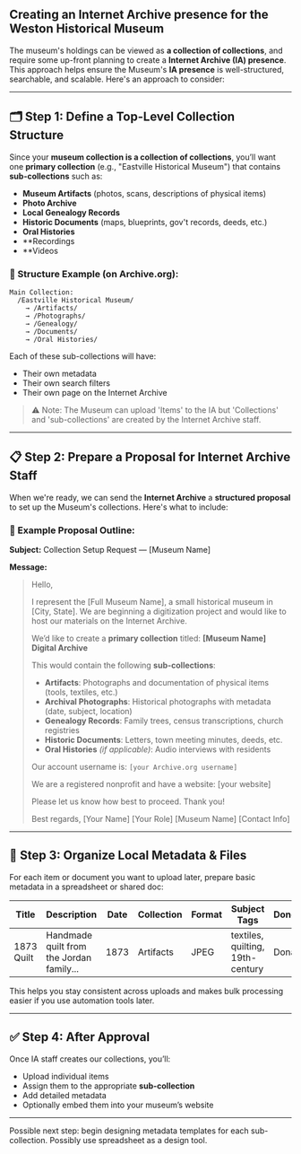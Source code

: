 ## Creating an Internet Archive presence for the Weston Historical Museum


The museum's holdings can be viewed as **a collection of collections**, and require some up-front planning to create a  **Internet Archive (IA) presence**.  This approach helps ensure the Museum's **IA presence** is well-structured, searchable, and scalable. Here's an approach to consider:  

---

## 🗂️ Step 1: Define a Top-Level Collection Structure

Since your **museum collection is a collection of collections**, you’ll want one **primary collection** (e.g., "Eastville Historical Museum") that contains **sub-collections** such as:

* **Museum Artifacts** (photos, scans, descriptions of physical items)
* **Photo Archive**
* **Local Genealogy Records**
* **Historic Documents** (maps, blueprints, gov't records, deeds, etc.)
* **Oral Histories**
* **Recordings
* **Videos

### 🧩 Structure Example (on Archive.org):

```
Main Collection:
  /Eastville Historical Museum/
    → /Artifacts/
    → /Photographs/
    → /Genealogy/
    → /Documents/
    → /Oral Histories/
```

Each of these sub-collections will have:

* Their own metadata
* Their own search filters
* Their own page on the Internet Archive

> ⚠️ Note: The Museum can upload 'Items' to the IA but 'Collections' and 'sub-collections' are created by the Internet Archive staff. 



---

## 📋 Step 2: Prepare a Proposal for Internet Archive Staff 

When we're ready, we can send the **Internet Archive** a **structured proposal** to set up the Museum's collections. Here's what to include:

### 📧 Example Proposal Outline:

**Subject:** Collection Setup Request — \[Museum Name]

**Message:**

> Hello,
>
> I represent the \[Full Museum Name], a small historical museum in \[City, State]. We are beginning a digitization project and would like to host our materials on the Internet Archive.
>
> We’d like to create a **primary collection** titled:
> **\[Museum Name] Digital Archive**
>
> This would contain the following **sub-collections**:
>
> * **Artifacts**: Photographs and documentation of physical items (tools, textiles, etc.)
> * **Archival Photographs**: Historical photographs with metadata (date, subject, location)
> * **Genealogy Records**: Family trees, census transcriptions, church registries
> * **Historic Documents**: Letters, town meeting minutes, deeds, etc.
> * **Oral Histories** *(if applicable)*: Audio interviews with residents
>
> Our account username is: `[your Archive.org username]`
>
> We are a registered nonprofit and have a website: \[your website]
>
> Please let us know how best to proceed. Thank you!
>
> Best regards,
> \[Your Name]
> \[Your Role]
> \[Museum Name]
> \[Contact Info]

---

## 📁 Step 3: Organize Local Metadata & Files

For each item or document you want to upload later, prepare basic metadata in a spreadsheet or shared doc:

| Title      | Description                              | Date | Collection | Format | Subject Tags                     | Donor/Source   |
| ---------- | ---------------------------------------- | ---- | ---------- | ------ | -------------------------------- | -------------- |
| 1873 Quilt | Handmade quilt from the Jordan family... | 1873 | Artifacts  | JPEG   | textiles, quilting, 19th-century | Donated by ... |

This helps you stay consistent across uploads and makes bulk processing easier if you use automation tools later.

---

## ✅ Step 4: After Approval

Once IA staff creates our collections, you’ll:

* Upload individual items
* Assign them to the appropriate **sub-collection**
* Add detailed metadata
* Optionally embed them into your museum’s website

---

Possible next step: begin designing metadata templates for each sub-collection.  Possibly use spreadsheet as a design tool.

